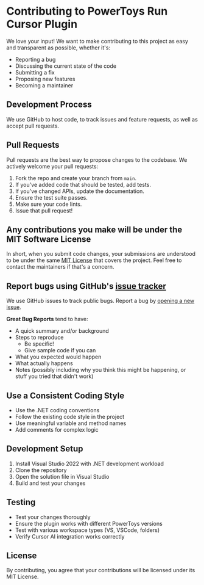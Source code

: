 # Contributing to PowerToys Run Cursor Plugin

We love your input! We want to make contributing to this project as easy and transparent as possible, whether it's:

- Reporting a bug
- Discussing the current state of the code
- Submitting a fix
- Proposing new features
- Becoming a maintainer

## Development Process

We use GitHub to host code, to track issues and feature requests, as well as accept pull requests.

## Pull Requests

Pull requests are the best way to propose changes to the codebase. We actively welcome your pull requests:

1. Fork the repo and create your branch from `main`.
2. If you've added code that should be tested, add tests.
3. If you've changed APIs, update the documentation.
4. Ensure the test suite passes.
5. Make sure your code lints.
6. Issue that pull request!

## Any contributions you make will be under the MIT Software License

In short, when you submit code changes, your submissions are understood to be under the same [MIT License](http://choosealicense.com/licenses/mit/) that covers the project. Feel free to contact the maintainers if that's a concern.

## Report bugs using GitHub's [issue tracker](https://github.com/VictorNoxx/PowerToys-Run-Cursor/issues)

We use GitHub issues to track public bugs. Report a bug by [opening a new issue](https://github.com/VictorNoxx/PowerToys-Run-Cursor/issues/new).

**Great Bug Reports** tend to have:

- A quick summary and/or background
- Steps to reproduce
  - Be specific!
  - Give sample code if you can
- What you expected would happen
- What actually happens
- Notes (possibly including why you think this might be happening, or stuff you tried that didn't work)

## Use a Consistent Coding Style

* Use the .NET coding conventions
* Follow the existing code style in the project
* Use meaningful variable and method names
* Add comments for complex logic

## Development Setup

1. Install Visual Studio 2022 with .NET development workload
2. Clone the repository
3. Open the solution file in Visual Studio
4. Build and test your changes

## Testing

- Test your changes thoroughly
- Ensure the plugin works with different PowerToys versions
- Test with various workspace types (VS, VSCode, folders)
- Verify Cursor AI integration works correctly

## License

By contributing, you agree that your contributions will be licensed under its MIT License. 